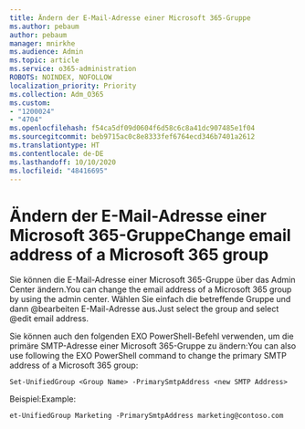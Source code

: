 ```yaml
---
title: Ändern der E-Mail-Adresse einer Microsoft 365-Gruppe
ms.author: pebaum
author: pebaum
manager: mnirkhe
ms.audience: Admin
ms.topic: article
ms.service: o365-administration
ROBOTS: NOINDEX, NOFOLLOW
localization_priority: Priority
ms.collection: Adm_O365
ms.custom:
- "1200024"
- "4704"
ms.openlocfilehash: f54ca5df09d0604f6d58c6c8a41dc907485e1f04
ms.sourcegitcommit: beb9715ac0c8e8333fef6764ecd346b7401a2612
ms.translationtype: HT
ms.contentlocale: de-DE
ms.lasthandoff: 10/10/2020
ms.locfileid: "48416695"
---
```

# <a name="change-email-address-of-a-microsoft-365-group"></a><span data-ttu-id="3da57-102">Ändern der E-Mail-Adresse einer Microsoft 365-Gruppe</span><span class="sxs-lookup"><span data-stu-id="3da57-102">Change email address of a Microsoft 365 group</span></span>

<span data-ttu-id="3da57-103">Sie können die E-Mail-Adresse einer Microsoft 365-Gruppe über das Admin Center ändern.</span><span class="sxs-lookup"><span data-stu-id="3da57-103">You can change the email address of a Microsoft 365 group by using the admin center.</span></span> <span data-ttu-id="3da57-104">Wählen Sie einfach die betreffende Gruppe und dann @bearbeiten E-Mail-Adresse aus.</span><span class="sxs-lookup"><span data-stu-id="3da57-104">Just select the group and select @edit email address.</span></span>

<span data-ttu-id="3da57-105">Sie können auch den folgenden EXO PowerShell-Befehl verwenden, um die primäre SMTP-Adresse einer Microsoft 365-Gruppe zu ändern:</span><span class="sxs-lookup"><span data-stu-id="3da57-105">You can also use following the EXO PowerShell command to change the primary SMTP address of a Microsoft 365 group:</span></span>

`Set-UnifiedGroup <Group Name> -PrimarySmtpAddress <new SMTP Address>`

<span data-ttu-id="3da57-106">Beispiel:</span><span class="sxs-lookup"><span data-stu-id="3da57-106">Example:</span></span>

`et-UnifiedGroup Marketing -PrimarySmtpAddress marketing@contoso.com`
